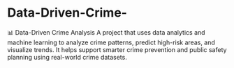 # Data-Driven-Crime-
📊 Data-Driven Crime Analysis A project that uses data analytics and machine learning to analyze crime patterns, predict high-risk areas, and visualize trends. It helps support smarter crime prevention and public safety planning using real-world crime datasets.
